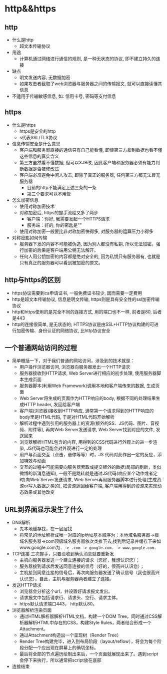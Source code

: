 # http&&https

## http
* 什么是http
  * 超文本传输协议
* 用途
  * 计算机通过网络进行通信的规则, 是一种无状态的协议, 即不建立持久的连接
* 缺点
  * 明文发送内容, 无数据加密
  * 如果攻击者截取了web浏览器与服务器之间的传输报文, 就可以直接读懂其信息
* 不适用于传输敏感信息, 如: 信用卡号, 密码等支付信息
## https
* 什么是https
  * https是安全的http
  * s代表SSL/TLS协议
* 信息传输安全是什么意思
  * 客户端和服务器直接的通信只有自己能看懂, 即使第三方拿到数据也看不懂这些信息的真实含义
  * 第三方虽然看不懂数据, 但可以XJB改, 因此客户端和服务器必须有能力判断数据是否被修改过
  * 客户端必须避免中间人攻击, 即除了真正的服务器, 任何第三方都无法冒充服务器
    * 目前的http不能满足上述三条的一条
    * 第三个要求可以不用管
* 怎么加密信息
  * 使用对称加密技术
  * 对称加密后, https的握手流程又多了两步
    * 客户端：你好, 我需要发起一个HTTPS请求
    * 服务端：好的, 你的密匙是""
  * 使用对称加密一般要比非对称加密快得多, 对服务器的运算压力小得多
* 对称密匙如何传输
  * 服务器下发的内容不可能被伪造, 因为别人都没有私钥, 所以无法加密。强行加密的后果是客户端用公钥无法解开。
  * 任何人用公钥加密的内容都是绝对安全的, 因为私钥只有服务器有, 也就是只有真正的服务器可以看到被加密的原文。
## http与https的区别
  * https协议需要到ca申请证书, 一般免费证书较少, 因而需要一定费用
  * http是超文本传输协议, 信息是明文传输, https则是具有安全性的ssl加密传输协议
  * http和https使用的是完全不同的连接方式, 用的端口也不一样, 前者是80, 后者是443
  * http的连接很简单, 是无状态的; HTTPS协议是由SSL+HTTP协议构建的可进行加密传输、身份认证的网络协议, 比http协议安全
## 一个普通网站访问的过程
* 简单概括一下，对于我们普通的网站访问，涉及到的技术就是：
  * 用户操作浏览器访问, 浏览器向服务器发出一个HTTP请求
  * 服务器接收到HTTP请求, Web Server进行相应的初步处理, 使用服务器脚本生成页面
  * 服务器脚本(利用Web Framework)调用本地和客户端传来的数据, 生成页面
  * Web Server将生成的页面作为HTTP响应的body, 根据不同的处理结果生成HTTP header, 发回给客户端
  * 客户端(浏览器)接收到HTTP响应, 通常第一个请求得到的HTTP响应的body里是HTML代码, 于是对HTML代码开始解析
  * 解析过程中遇到引用的服务器上的资源(额外的SS、JS代码、图片、音视频、附件等), 
    再向Web Server发送请求, Web Server找到对应的文件, 发送回来
  * 浏览器解析HTML包含的内容, 用得到的CSS代码进行外观上的进一步渲染, JS代码也可能会对外观进行一定的处理
  * 用户与页面交互（点击，悬停等等）时，JS 代码对此作出一定的反应，添加特效与动画
  * 交互的过程中可能需要向服务器索取或提交额外的数据(局部的刷新，类似微博的新消息通知), 
    一般不是跳转就是通过JS代码(响应某个动作或者定时)向Web Server发送请求, 
    Web Server再用服务器脚本进行处理(生成资源or写入数据之类的), 
    把资源返回给客户端, 客户端用得到的资源来实现动态效果或其他改变
## URL到界面显示发生了什么
* DNS解析
  * 先本地缓存找，在一层层找
  * 将常见的地址解析成唯一对应的ip地址基本顺序为：本地域名服务器->根域名服务器->com顶级域名服务器依次类推下去,找到后记录并缓存下来如www.google.com为`. -> .com -> google.com. -> www.google.com.`
* TCP连接 三次握手，只要没收到确认消息就要重新发
  * 主机向服务器发送一个建立连接的请求（您好，我想认识您）；
  * 服务器接到请求后发送同意连接的信号（好的，很高兴认识您）；
  * 主机接到同意连接的信号后，再次向服务器发送了确认信号（我也很高兴认识您），自此，主机与服务器两者建立了连接。
* 发送HTTP请求
  * 浏览器会分析这个url，并设置好请求报文发出。
  * 请求报文中包括请求行、请求头、空行、请求主体。
  * https默认请求端口443， http默认80。
* 浏览器解析渲染页面
  * 通过HTML解析器解析HTML文档，构建一个DOM Tree，同时通过CSS解析器解析HTML中存在的CSS，构建Style Rules，两者结合形成一个Attachment。
  * 通过Attachment构造出一个呈现树（Render Tree）
  * Render Tree构建完毕，进入到布局阶段（layout/reflow），将会为每个阶段分配一个应出现在屏幕上的确切坐标。
  * 最后将全部的节点遍历绘制出来后，一个页面就展现出来了。遇到script会停下来执行，所以通常把script放在底部
* 连接结束
